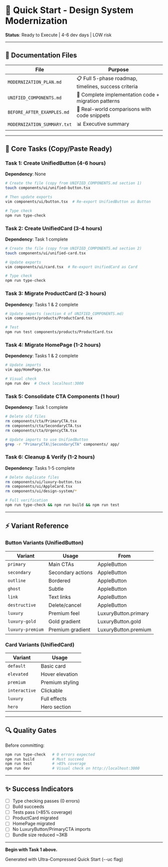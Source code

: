 # 🚀 Quick Start - Design System Modernization

**Status**: Ready to Execute | 4-6 dev days | LOW risk

---

## 📄 Documentation Files

| File | Purpose |
|------|---------|
| `MODERNIZATION_PLAN.md` | 📋 Full 5-phase roadmap, timelines, success criteria |
| `UNIFIED_COMPONENTS.md` | 🔧 Complete implementation code + migration patterns |
| `BEFORE_AFTER_EXAMPLES.md` | 🎯 Real-world comparisons with code snippets |
| `MODERNIZATION_SUMMARY.txt` | 📊 Executive summary |

---

## 🎯 Core Tasks (Copy/Paste Ready)

### Task 1: Create UnifiedButton (4-6 hours)
**Dependency**: None

```bash
# Create the file (copy from UNIFIED_COMPONENTS.md section 1)
touch components/ui/unified-button.tsx

# Then update exports
vim components/ui/button.tsx  # Re-export UnifiedButton as Button

# Type check
npm run type-check
```

### Task 2: Create UnifiedCard (3-4 hours)
**Dependency**: Task 1 complete

```bash
# Create the file (copy from UNIFIED_COMPONENTS.md section 2)
touch components/ui/unified-card.tsx

# Update exports
vim components/ui/card.tsx  # Re-export UnifiedCard as Card

# Type check
npm run type-check
```

### Task 3: Migrate ProductCard (2-3 hours)
**Dependency**: Tasks 1 & 2 complete

```bash
# Update imports (section 4 of UNIFIED_COMPONENTS.md)
vim components/products/ProductCard.tsx

# Test
npm run test components/products/ProductCard.tsx
```

### Task 4: Migrate HomePage (1-2 hours)
**Dependency**: Tasks 1 & 2 complete

```bash
# Update imports
vim app/HomePage.tsx

# Visual check
npm run dev  # Check localhost:3000
```

### Task 5: Consolidate CTA Components (1 hour)
**Dependency**: Task 1 complete

```bash
# Delete old files
rm components/cta/PrimaryCTA.tsx
rm components/cta/SecondaryCTA.tsx
rm components/cta/UrgencyCTA.tsx

# Update imports to use UnifiedButton
grep -r "PrimaryCTA\|SecondaryCTA" components/ app/
```

### Task 6: Cleanup & Verify (1-2 hours)
**Dependency**: Tasks 1-5 complete

```bash
# Delete duplicate files
rm components/ui/luxury-button.tsx
rm components/ui/AppleCard.tsx
rm components/ui/design-system/*

# Full verification
npm run type-check && npm run build && npm run test
```

---

## ⚡ Variant Reference

### Button Variants (UnifiedButton)

| Variant | Usage | From |
|---------|-------|------|
| `primary` | Main CTAs | AppleButton |
| `secondary` | Secondary actions | AppleButton |
| `outline` | Bordered | AppleButton |
| `ghost` | Subtle | AppleButton |
| `link` | Text links | AppleButton |
| `destructive` | Delete/cancel | AppleButton |
| `luxury` | Premium feel | LuxuryButton.primary |
| `luxury-gold` | Gold gradient | LuxuryButton.gold |
| `luxury-premium` | Premium gradient | LuxuryButton.premium |

### Card Variants (UnifiedCard)

| Variant | Usage |
|---------|-------|
| `default` | Basic card |
| `elevated` | Hover elevation |
| `premium` | Premium styling |
| `interactive` | Clickable |
| `luxury` | Full effects |
| `hero` | Hero section |

---

## 🔍 Quality Gates

Before committing:

```bash
npm run type-check   # 0 errors expected
npm run build        # Must succeed
npm run test         # >85% coverage
npm run dev          # Visual check on http://localhost:3000
```

---

## ✨ Success Indicators

- [ ] Type checking passes (0 errors)
- [ ] Build succeeds
- [ ] Tests pass (>85% coverage)
- [ ] ProductCard migrated
- [ ] HomePage migrated
- [ ] No LuxuryButton/PrimaryCTA imports
- [ ] Bundle size reduced ~3KB

---

**Begin with Task 1 above.**

Generated with Ultra-Compressed Quick Start (--uc flag)
